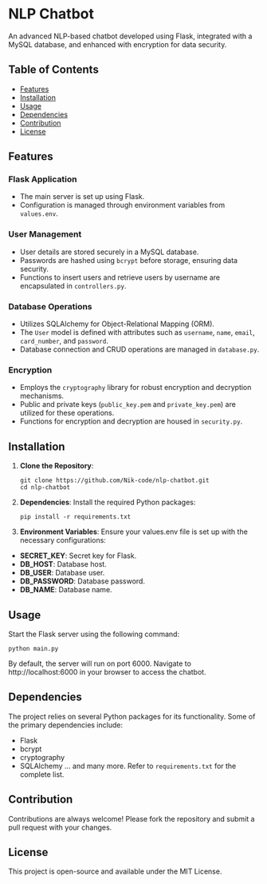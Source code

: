 # NLP Chatbot

An advanced NLP-based chatbot developed using Flask, integrated with a MySQL database, and enhanced with encryption for data security.

## Table of Contents

- [Features](#features)
- [Installation](#installation)
- [Usage](#usage)
- [Dependencies](#dependencies)
- [Contribution](#contribution)
- [License](#license)

## Features

### Flask Application

- The main server is set up using Flask.
- Configuration is managed through environment variables from `values.env`.

### User Management

- User details are stored securely in a MySQL database.
- Passwords are hashed using `bcrypt` before storage, ensuring data security.
- Functions to insert users and retrieve users by username are encapsulated in `controllers.py`.

### Database Operations

- Utilizes SQLAlchemy for Object-Relational Mapping (ORM).
- The `User` model is defined with attributes such as `username`, `name`, `email`, `card_number`, and `password`.
- Database connection and CRUD operations are managed in `database.py`.

### Encryption

- Employs the `cryptography` library for robust encryption and decryption mechanisms.
- Public and private keys (`public_key.pem` and `private_key.pem`) are utilized for these operations.
- Functions for encryption and decryption are housed in `security.py`.

## Installation

1. **Clone the Repository**:
   ```
   git clone https://github.com/Nik-code/nlp-chatbot.git
   cd nlp-chatbot
2. **Dependencies**: Install the required Python packages:
   ```
   pip install -r requirements.txt 
3. **Environment Variables**: Ensure your values.env file is set up with the necessary configurations:
  - **SECRET_KEY**: Secret key for Flask.
  - **DB_HOST**: Database host.
  - **DB_USER**: Database user.
  - **DB_PASSWORD**: Database password.
  - **DB_NAME**: Database name.

## Usage

Start the Flask server using the following command:
  ```
python main.py
```
By default, the server will run on port 6000. Navigate to http://localhost:6000 in your browser to access the chatbot.

## Dependencies 

The project relies on several Python packages for its functionality. Some of the primary dependencies include:

- Flask
- bcrypt
- cryptography
- SQLAlchemy
... and many more. Refer to `requirements.txt` for the complete list.

## Contribution

Contributions are always welcome! Please fork the repository and submit a pull request with your changes.

## License

This project is open-source and available under the MIT License.
